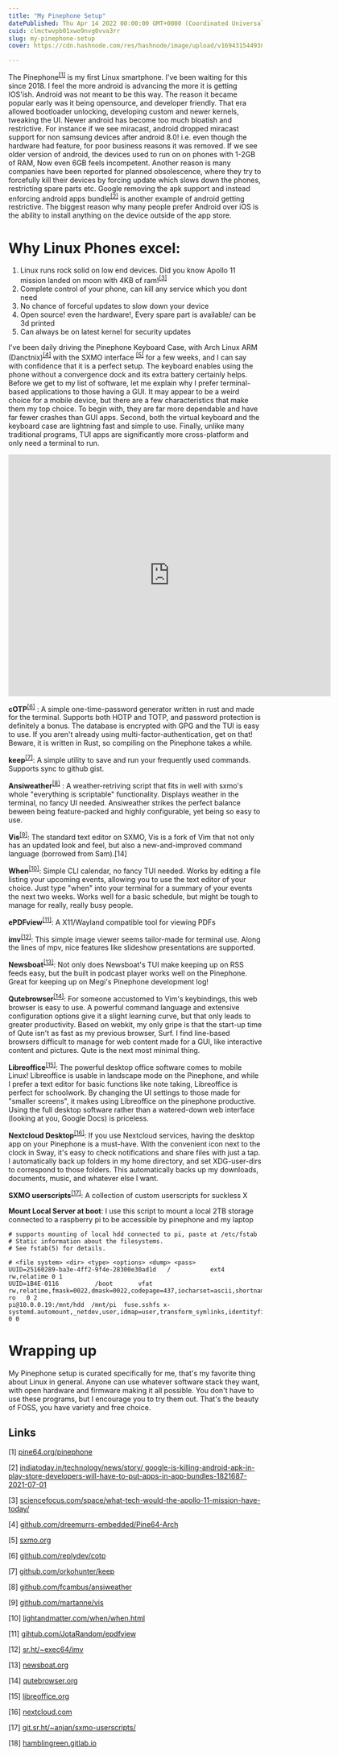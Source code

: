 ```yaml
---
title: "My Pinephone Setup"
datePublished: Thu Apr 14 2022 00:00:00 GMT+0000 (Coordinated Universal Time)
cuid: clmctwvpb01xwo9nvg0vva3rr
slug: my-pinephone-setup
cover: https://cdn.hashnode.com/res/hashnode/image/upload/v1694315449380/0a57e96d-7c32-4728-ab4b-a412441391f9.jpeg

---
```



The Pinephone<sup>[[1]](#links)</sup> is my first Linux smartphone. I've been waiting for this since 2018. I feel the more android is advancing the more it is getting IOS'ish. Android was not meant to be this way. The reason it became popular early was it being opensource, and developer friendly. That era allowed bootloader unlocking, developing custom and newer kernels, tweaking the UI. Newer android has become too much bloatish and restrictive.
For instance if we see miracast, android dropped miracast support for non samsung devices after android 8.0! i.e. even though the hardware had feature, for poor business reasons it was removed.
If we see older version of android, the devices used to run on on phones with 1-2GB of RAM, Now even 6GB feels incompetent. Another reason is many companies have been reported for planned obsolescence, where they try to forcefully kill their devices by forcing update which slows down the phones, restricting spare parts etc.
Google removing the apk support and instead enforcing android apps bundle<sup>[[2]](#links)</sup> is another example of android getting restrictive. The biggest reason why many people prefer Android over iOS is the ability to install anything on the device outside of the app store.

# Why Linux Phones excel:

1. Linux runs rock solid on low end devices. Did you know Apollo 11 mission landed on moon with 4KB of ram!<sup>[[3]](#links)</sup>
2. Complete control of your phone, can kill any service which you dont need
3. No chance of forceful updates to slow down your device
4. Open source! even the hardware!, Every spare part is available/ can be 3d printed
5. Can always be on latest kernel for security updates  

I've been daily driving the Pinephone Keyboard Case, with Arch Linux ARM (Danctnix)<sup>[[4]](#links)</sup> with the SXMO interface <sup>[[5]](#links)</sup>  for a few weeks, and I can say with confidence that it is a perfect setup. The keyboard enables using the phone without a convergence dock and its extra battery certainly helps.
Before we get to my list of software, let me explain why I prefer terminal-based applications to those having a GUI. It may appear to be a weird choice for a mobile device, but there are a few characteristics that make them my top choice. To begin with, they are far more dependable and have far fewer crashes than GUI apps.
Second, both the virtual keyboard and the keyboard case are lightning fast and simple to use.
Finally, unlike many traditional programs, TUI apps are significantly more cross-platform and only need a terminal to run.

<iframe 
  width="640" 
  height="480" 
  src="https://www.youtube.com/embed/fUt5tDfD93U" 
  title="Running 3D printer on pinephone" 
  frameborder="0" 
  allow="accelerometer; autoplay; clipboard-write; encrypted-media; gyroscope; picture-in-picture" allowfullscreen>
</iframe>

**cOTP**<sup>[[6]](#links)</sup> : A simple one-time-password generator written in rust and made for the terminal. Supports both HOTP and TOTP, and password protection is definitely a bonus. The database is encrypted with GPG and the TUI is easy to use. If you aren't already using multi-factor-authentication, get on that! Beware, it is written in Rust, so compiling on the Pinephone takes a while.

**keep**<sup>[[7]](#links)</sup>: A simple utility to save and run your frequently used commands. Supports sync to github gist.

**Ansiweather**<sup>[[8]](#links)</sup> : A weather-retriving script that fits in well with sxmo's whole "everything is scriptable" functionality. Displays weather in the terminal, no fancy UI needed. Ansiweather strikes the perfect balance beween being feature-packed and highly configurable, yet being so easy to use.

**Vis**<sup>[[9]](#links)</sup>: The standard text editor on SXMO, Vis is a fork of Vim that not only has an updated look and feel, but also a new-and-improved command language (borrowed from Sam).[14]

**When**<sup>[[10]](#links)</sup>: Simple CLI calendar, no fancy TUI needed. Works by editing a file listing your upcoming events, allowing you to use the text editor of your choice. Just type "when" into your terminal for a summary of your events the next two weeks. Works well for a basic schedule, but might be tough to manage for really, really busy people.

**ePDFview**<sup>[[11]](#links)</sup>: A X11/Wayland compatible tool for viewing PDFs

**imv**<sup>[[12]](#links)</sup>: This simple image viewer seems tailor-made for terminal use. Along the lines of mpv, nice features like slideshow presentations are supported.

**Newsboat**<sup>[[13]](#links)</sup>: Not only does Newsboat's TUI make keeping up on RSS feeds easy, but the built in podcast player works well on the Pinephone. Great for keeping up on Megi's Pinephone development log!

**Qutebrowser**<sup>[[14]](#links)</sup>: For someone accustomed to Vim's keybindings, this web browser is easy to use. A powerful command language and extensive configuration options give it a slight learning curve, but that only leads to greater productivity. Based on webkit, my only gripe is that the start-up time of Qute isn't as fast as my previous browser, Surf. I find line-based browsers difficult to manage for web content made for a GUI, like interactive content and pictures. Qute is the next most minimal thing.

**Libreoffice**<sup>[[15]](#links)</sup>: The powerful desktop office software comes to mobile Linux! Libreoffice is usable in landscape mode on the Pinephone, and while I prefer a text editor for basic functions like note taking, Libreoffice is perfect for schoolwork. By changing the UI settings to those made for "smaller screens", it makes using Libreoffice on the pinephone productive. Using the full desktop software rather than a watered-down web interface (looking at you, Google Docs) is priceless.

**Nextcloud Desktop**<sup>[[16]](#links)</sup>: If you use Nextcloud services, having the desktop app on your Pinephone is a must-have. With the convenient icon next to the clock in Sway, it's easy to check notifications and share files with just a tap. I automatically back up folders in my home directory, and set XDG-user-dirs to correspond to those folders. This automatically backs up my downloads, documents, music, and whatever else I want.

**SXMO userscripts**<sup>[[17]](#links)</sup>: A collection of custom userscripts for suckless X

**Mount Local Server at boot**: I use this script to mount a local 2TB storage connected to a raspberry pi to be accessible by pinephone and my laptop


```{bash}
# supports mounting of local hdd connected to pi, paste at /etc/fstab
# Static information about the filesystems.
# See fstab(5) for details.

# <file system> <dir> <type> <options> <dump> <pass>
UUID=25160289-ba3e-4ff2-9f4e-28300e30ad1d	/         	ext4      	rw,relatime	0 1
UUID=1B4E-0116      	/boot     	vfat      	rw,relatime,fmask=0022,dmask=0022,codepage=437,iocharset=ascii,shortname=mixed,utf8,errors=remount-ro	0 2
pi@10.0.0.19:/mnt/hdd  /mnt/pi  fuse.sshfs x-systemd.automount,_netdev,user,idmap=user,transform_symlinks,identityfile=/home/alarm/.ssh/id_rsa,allow_other,default_permissions,uid=1000,gid=1000 0 0
```

# Wrapping up

My Pinephone setup is curated specifically for me, that's my favorite thing about Linux in general. Anyone can use whatever software stack they want, with open hardware and firmware making it all possible. You don't have to use these programs, but I encourage you to try them out. That's the beauty of FOSS, you have variety and free choice.


## Links

[1] [pine64.org/pinephone](https://www.pine64.org/pinephone)

[2] [indiatoday.in/technology/news/story/
google-is-killing-android-apk-in-play-store-developers-will-have-to-put-apps-in-app-bundles-1821687-2021-07-01](https://www.indiatoday.in/technology/news/story/google-is-killing-android-apk-in-play-store-developers-will-have-to-put-apps-in-app-bundles-1821687-2021-07-01)

[3] [sciencefocus.com/space/what-tech-would-the-apollo-11-mission-have-today/](https://www.sciencefocus.com/space/what-tech-would-the-apollo-11-mission-have-today/)

[4] [github.com/dreemurrs-embedded/Pine64-Arch](https://www.github.com/dreemurrs-embedded/Pine64-Arch)

[5] [sxmo.org](https://www.sxmo.org)

[6] [github.com/replydev/cotp](https://www.sxmo.org)

[7] [github.com/orkohunter/keep](https://www.github.com/orkohunter/keep)

[8] [github.com/fcambus/ansiweather](https://www.github.com/fcambus/ansiweather)

[9] [github.com/martanne/vis](https://www.github.com/martanne/vis)

[10] [lightandmatter.com/when/when.html](https://www.lightandmatter.com/when/when.html)

[11] [gihtub.com/JotaRandom/epdfview](https://www.gihtub.com/JotaRandom/epdfview)

[12] [sr.ht/~exec64/imv](https://www.sr.ht/~exec64/imv)

[13] [newsboat.org](https://www.newsboat.org)

[14] [qutebrowser.org](https://www.qutebrowser.org)

[15] [libreoffice.org](https://www.libreoffice.org)

[16] [nextcloud.com](https://www.nextcloud.com)

[17] [git.sr.ht/~anjan/sxmo-userscripts/](https://www.git.sr.ht/~anjan/sxmo-userscripts/)

[18] [hamblingreen.gitlab.io](https://hamblingreen.gitlab.io)
 